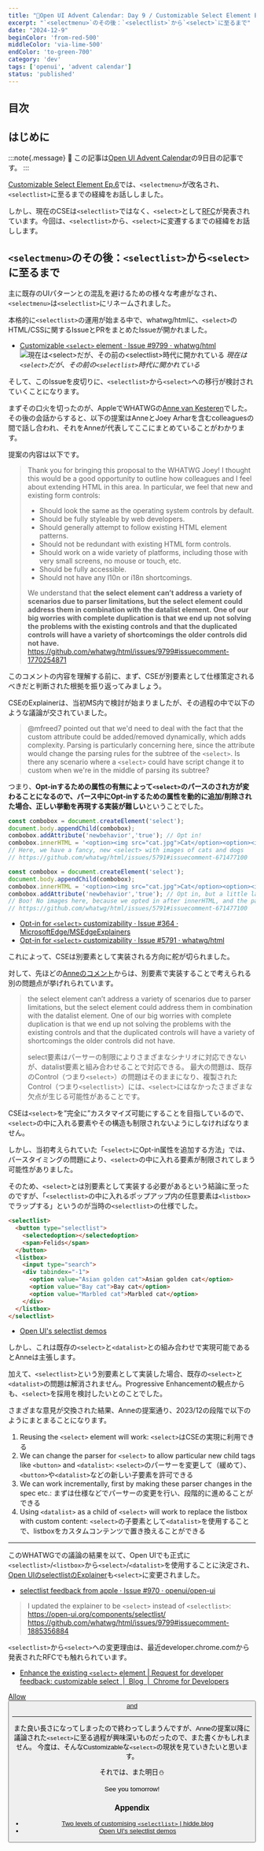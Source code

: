 ```yaml
---
title: "🎄Open UI Advent Calendar: Day 9 / Customizable Select Element Ep.7"
excerpt: "`<selectmenu>`のその後：`<selectlist>`から`<select>`に至るまで"
date: "2024-12-9"
beginColor: 'from-red-500'
middleColor: 'via-lime-500'
endColor: 'to-green-700'
category: 'dev'
tags: ['openui', 'advent calendar']
status: 'published'
---
```

## 目次

## はじめに

:::note{.message}
🎄 この記事は[Open UI Advent Calendar](https://adventar.org/calendars/10293)の9日目の記事です。
:::

[Customizable Select Element Ep.6](https://blog.sakupi01.com/dev/articles/2024-openui-advent-8)では、`<selectmenu>`が改名され、`<selectlist>`に至るまでの経緯をお話ししました。

しかし、現在のCSEは`<selectlist>`ではなく、`<select>`として[RFC](https://developer.chrome.com/blog/rfc-customizable-select)が発表されています。今回は、`<selectlist>`から、`<select>`に変遷するまでの経緯をお話しします。

## `<selectmenu>`のその後：`<selectlist>`から`<select>`に至るまで

主に既存のUIパターンとの混乱を避けるための様々な考慮がなされ、`<selectmenu>`は`<selectlist>`にリネームされました。

本格的に`<selectlist>`の運用が始まる中で、whatwg/htmlに、`<select>`のHTML/CSSに関するIssueとPRをまとめたIssueが開かれました。

- [Customizable `<select>` element · Issue #9799 · whatwg/html](https://github.com/whatwg/html/issues/9799)
![現在は`<select>`だが、その前の`<selectlist>`時代に開かれている](/select-wrapped-issue.png)
*現在は`<select>`だが、その前の`<selectlist>`時代に開かれている*

そして、このIssueを皮切りに、`<selectlist>`から`<select>`への移行が検討されていくことになります。

まずその口火を切ったのが、AppleでWHATWGの[Anne van Kesteren](https://x.com/annevk)でした。その後の会話からすると、以下の提案はAnneとJoey Arharを含むcolleaguesの間で話し合われ、それをAnneが代表してここにまとめていることがわかります。

提案の内容は以下です。

> Thank you for bringing this proposal to the WHATWG Joey! I thought this would be a good opportunity to outline how colleagues and I feel about extending HTML in this area. In particular, we feel that new and existing form controls:
>
> - Should look the same as the operating system controls by default.
> - Should be fully styleable by web developers.
> - Should generally attempt to follow existing HTML element patterns.
> - Should not be redundant with existing HTML form controls.
> - Should work on a wide variety of platforms, including those with very small screens, no mouse or touch, etc.
> - Should be fully accessible.
> - Should not have any l10n or i18n shortcomings.
>
> We understand that **the select element can’t address a variety of scenarios due to parser limitations, but the select element could address them in combination with the datalist element.** **One of our big worries with complete duplication is that we end up not solving the problems with the existing controls and that the duplicated controls will have a variety of shortcomings the older controls did not have.**
> https://github.com/whatwg/html/issues/9799#issuecomment-1770254871

このコメントの内容を理解する前に、まず、CSEが別要素として仕様策定されるべきだと判断された根拠を振り返ってみましょう。

CSEのExplainerは、当初MS内で検討が始まりましたが、その過程の中で以下のような議論が交されていました。

> @mfreed7 pointed out that we'd need to deal with the fact that the custom attribute could be added/removed dynamically, which adds complexity. Parsing is particularly concerning here, since the attribute would change the parsing rules for the subtree of the `<select>`. Is there any scenario where a `<select>` could have script change it to custom when we're in the middle of parsing its subtree?

つまり、**Opt-inするための属性の有無によって`<select>`のパースのされ方が変わることになるので、パース中にOpt-inするための属性を動的に追加/削除された場合、正しい挙動を再現する実装が難しい**ということでした。

```js title="e.g. optionに任意の要素を正常に追加することができる"
const combobox = document.createElement('select');
document.body.appendChild(combobox);
combobox.addAttribute('newbehavior','true'); // Opt in!
combobox.innerHTML = '<option><img src="cat.jpg">Cat</option><option><img src="dog.jpg">Dog</option>';
// Here, we have a fancy, new <select> with images of cats and dogs
// https://github.com/whatwg/html/issues/5791#issuecomment-671477100
```

```js title="e.g. タイミングの問題で、optionに任意の要素を追加することができない"
const combobox = document.createElement('select');
document.body.appendChild(combobox);
combobox.innerHTML = '<option><img src="cat.jpg">Cat</option><option><img src="dog.jpg">Dog</option>';
combobox.addAttribute('newbehavior','true'); // Opt in, but a little late
// Boo! No images here, because we opted in after innerHTML, and the parser removed the <img> tags.
// https://github.com/whatwg/html/issues/5791#issuecomment-671477100
```

- [Opt-in for `<select>` customizability · Issue #364 · MicrosoftEdge/MSEdgeExplainers](https://github.com/MicrosoftEdge/MSEdgeExplainers/issues/364)
- [Opt-in for `<select>` customizability · Issue #5791 · whatwg/html](https://github.com/whatwg/html/issues/5791)

これによって、CSEは別要素として実装される方向に舵が切られました。

対して、先ほどの[Anneのコメント](https://github.com/whatwg/html/issues/9799#issuecomment-1770254871)からは、別要素で実装することで考えられる別の問題点が挙げれられています。

> the select element can’t address a variety of scenarios due to parser limitations, but the select element could address them in combination with the datalist element. One of our big worries with complete duplication is that we end up not solving the problems with the existing controls and that the duplicated controls will have a variety of shortcomings the older controls did not have.
>
> select要素はパーサーの制限によりさまざまなシナリオに対応できないが、datalist要素と組み合わせることで対応できる。
> 最大の問題は、既存のControl（つまり`<select>`）の問題はそのままになり、複製されたControl（つまり`<selectlist>`）には、`<select>`にはなかったさまざまな欠点が生じる可能性があることです。

CSEは`<select>`を”完全に”カスタマイズ可能にすることを目指しているので、`<select>`の中に入れる要素やその構造も制限されないようにしなければなりません。

しかし、当初考えられていた「`<select>`にOpt-in属性を追加する方法」では、パースタイミングの問題により、`<select>`の中に入れる要素が制限されてしまう可能性がありました。

そのため、`<select>`とは別要素として実装する必要があるという結論に至ったのですが、「`<selectlist>`の中に入れるポップアップ内の任意要素は`<listbox>`でラップする」というのが当時の`<selectlist>`の仕様でした。

```html title="当時のselectlistの例"
<selectlist>
  <button type="selectlist">
    <selectedoption></selectedoption>
    <span>Felids</span>
  </button>
  <listbox>
    <input type="search">
    <div tabindex="-1">
      <option value="Asian golden cat">Asian golden cat</option>
      <option value="Bay cat">Bay cat</option>
      <option value="Marbled cat">Marbled cat</option>
    </div>
  </listbox>
</selectlist>
```

- [Open UI's selectlist demos](https://microsoftedge.github.io/Demos/selectlist/index.html)

しかし、これは既存の`<select>`と`<datalist>`との組み合わせで実現可能であるとAnneは主張します。

加えて、`<selectlist>`という別要素として実装した場合、既存の`<select>`と`<datalist>`の問題は解消されません。Progressive Enhancementの観点からも、`<select>`を採用を検討したいとのことでした。

さまざまな意見が交換された結果、Anneの提案通り、2023/12の段階で以下のようにまとまることになります。

1. Reusing the `<select>` element will work: `<select>`はCSEの実現に利用できる
2. We can change the parser for `<select>` to allow particular new child tags like `<button>` and `<datalist>`: `<select>`のパーサーを変更して（緩めて）、`<button>`や`<datalist>`などの新しい子要素を許可できる
3. We can work incrementally, first by making these parser changes in the spec etc.: まずは仕様などでパーサーの変更を行い、段階的に進めることができる
4. Using `<datalist>` as a child of `<select>` will work to replace the listbox with custom content: `<select>`の子要素として`<datalist>`を使用することで、listboxをカスタムコンテンツで置き換えることができる

---

このWHATWGでの議論の結果を以て、Open UIでも正式に`<selectlist>`/`<listbox>`から`<select>`/`<datalist>`を使用することに決定され、[Open UIのselectlistのExplainer](https://open-ui.org/components/selectlist/)も`<select>`に変更されました。

- [selectlist feedback from apple · Issue #970 · openui/open-ui](https://github.com/openui/open-ui/issues/970)

> I updated the explainer to be `<select>` instead of `<selectlist>`: https://open-ui.org/components/selectlist/
> https://github.com/whatwg/html/issues/9799#issuecomment-1885356884

`<selectlist>`から`<select>`への変更理由は、最近developer.chrome.comから発表されたRFCでも触れられています。

- [Enhance the existing `<select>` element | Request for developer feedback: customizable select  |  Blog  |  Chrome for Developers](https://developer.chrome.com/blog/rfc-customizable-select#enhance_the_existing_select_element)

[Allow <button> and <datalist> in `<select>` by chromium-wpt-export-bot · Pull Request #43640 · web-platform-tests/wpt](https://github.com/web-platform-tests/wpt/pull/43640)

***

また良い長さになってしまったので終わってしまうんですが、Anneの提案以降に議論された`<select>`に至る過程が興味深いものだったので、また書くかもしれません。
今度は、そんなCustomizableな`<select>`の現状を見ていきたいと思います。

それでは、また明日⛄

See you tomorrow!

### Appendix

- [Two levels of customising `<selectlist>` | hidde.blog](https://hidde.blog/custom-select-with-selectlist/)
- [Open UI's selectlist demos](https://microsoftedge.github.io/Demos/selectlist/index.html)
